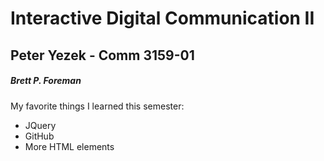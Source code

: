 # Interactive Digital Communication II </h1>

## Peter Yezek - Comm 3159-01 </h2>

##### Brett P. Foreman </h5>

My favorite things I learned this semester:
* JQuery
* GitHub
* More HTML elements

